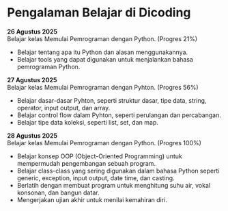 # Pengalaman Belajar di Dicoding

**26 Agustus 2025**<br>
Belajar kelas Memulai Pemrograman dengan Python. (Progres 21%)
* Belajar tentang apa itu Python dan alasan menggunakannya.
* Belajar tools yang dapat digunakan untuk menjalankan bahasa pemrograman Python.

**27 Agustus 2025**<br>
Belajar kelas Memulai Pemrograman dengan Pyhton. (Progres 56%)
* Belajar dasar-dasar Pyhton, seperti struktur dasar, tipe data, string, operator, input output, dan array.
* Belajar control flow dalam Pyhton, seperti perulangan dan percabangan.
* Belajar tipe data koleksi, seperti list, set, dan map.

**28 Agustus 2025**<br>
Belajar kelas Memulai Pemrograman dengan Python. (Progres 100%)
* Belajar konsep OOP (Object-Oriented Programming) untuk mempermudah pengembangan sebuah program.
* Belajar class-class yang sering digunakan dalam bahasa Python seperti generic, exception, input output, date time, dan casting.
* Berlatih dengan membuat program untuk menghitung suhu air, vokal konsonan, dan bangun datar.
* Mengerjakan ujian akhir untuk menilai kemahiran diri.
